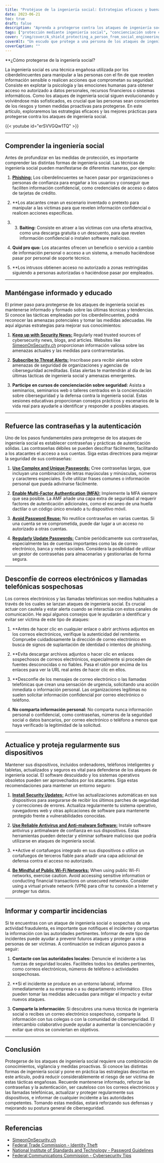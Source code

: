 ```yaml
---
title: "Protéjase de la ingeniería social: Estrategias eficaces y buenas prácticas"
date: 2023-06-21
toc: true
draft: false
description: "Aprenda a protegerse contra los ataques de ingeniería social con estrategias eficaces y buenas prácticas."
tags: ["protección mediante ingeniería social", "concienciación sobre ciberseguridad", "prevención de la suplantación de identidad", "seguridad de contraseñas", "autenticación multifactor", "seguridad del correo electrónico", "seguridad en las llamadas telefónicas", "seguridad de los dispositivos", "actualizaciones de software", "precauciones en las redes Wi-Fi públicas", "notificación de incidentes", "educación en ciberseguridad", "noticias de seguridad", "alertas de amenaza", "seguridad de la contraseña", "prácticas de autenticación", "correos electrónicos sospechosos", "estafas telefónicas", "actualizaciones de dispositivos", "antivirus software", "protección firewall", "riesgos de la Wi-Fi pública", "proceso de notificación de incidentes", "compartir en colaboración", "comunidad de ciberseguridad", "robo de identidad", "Directrices de la FTC", "Directrices del NIST sobre contraseñas", "Consejos de ciberseguridad de la FCC", "Recursos del US-CERT"]
cover: "/img/cover/A_shield_protecting_a_person_from_social_engineering_attack.png"
coverAlt: "Un escudo que protege a una persona de los ataques de ingeniería social."
coverCaption: ""
---
```


**¿Cómo protegerse de la ingeniería social?

La ingeniería social es una técnica engañosa utilizada por los ciberdelincuentes para manipular a las personas con el fin de que revelen información sensible o realicen acciones que comprometan su seguridad. Consiste en explotar la psicología y las emociones humanas para obtener acceso no autorizado a datos personales, recursos financieros o sistemas informáticos. Como los ataques de ingeniería social siguen evolucionando y volviéndose más sofisticados, es crucial que las personas sean conscientes de los riesgos y tomen medidas proactivas para protegerse. En este artículo, exploraremos las estrategias eficaces y las mejores prácticas para protegerse contra los ataques de ingeniería social.

{{< youtube id="erSVVGQw1TQ" >}}
______

## Comprender la ingeniería social

Antes de profundizar en las medidas de protección, es importante comprender las distintas formas de ingeniería social. Las técnicas de ingeniería social pueden manifestarse de diferentes maneras, por ejemplo:

1. [**Phishing:**](https://simeononsecurity.ch/articles/how-to-identify-phishing/) Los ciberdelincuentes se hacen pasar por organizaciones o personas de confianza para engañar a los usuarios y conseguir que faciliten información confidencial, como credenciales de acceso o datos de tarjetas de crédito.

2. **Los atacantes crean un escenario inventado o pretexto para manipular a las víctimas para que revelen información confidencial o realicen acciones específicas.

3. 3. **Baiting:** Consiste en atraer a las víctimas con una oferta atractiva, como una descarga gratuita o un descuento, para que revelen información confidencial o instalen software malicioso.

4. **Quid pro quo:** Los atacantes ofrecen un beneficio o servicio a cambio de información personal o acceso a un sistema, a menudo haciéndose pasar por personal de soporte técnico.

5. **Los intrusos obtienen acceso no autorizado a zonas restringidas siguiendo a personas autorizadas o haciéndose pasar por empleados.

______

## Manténgase informado y educado

El primer paso para protegerse de los ataques de ingeniería social es mantenerse informado y formado sobre las últimas técnicas y tendencias. Si conoce las tácticas empleadas por los ciberdelincuentes, podrá reconocer las amenazas potenciales y tomar las medidas adecuadas. He aquí algunas estrategias para mejorar sus conocimientos:

1. [**Keep up with Security News:**](https://simeononsecurity.ch/recommendations/creators) Regularly read trusted sources of cybersecurity news, blogs, and articles. Websites like [SimeonOnSecurity.ch](https://www.simeononsecurity.ch/) proporcionan información valiosa sobre las amenazas actuales y las medidas para contrarrestarlas.

2. [**Subscribe to Threat Alerts:**](https://simeononsecurity.ch/articles/the-role-of-threat-hunting-in-proactive-cybersecurity/) Inscríbase para recibir alertas sobre amenazas de seguridad de organizaciones y agencias de ciberseguridad acreditadas. Estas alertas te mantendrán al día de las últimas tácticas de ingeniería social y amenazas emergentes.

3. **Participe en cursos de concienciación sobre seguridad:** Asista a seminarios, seminarios web o talleres centrados en la concienciación sobre ciberseguridad y la defensa contra la ingeniería social. Estas sesiones educativas proporcionan consejos prácticos y escenarios de la vida real para ayudarle a identificar y responder a posibles ataques.

______

## Refuerce las contraseñas y la autenticación

Uno de los pasos fundamentales para protegerse de los ataques de ingeniería social es establecer contraseñas y prácticas de autenticación sólidas. Las contraseñas débiles se pueden descifrar fácilmente, facilitando a los atacantes el acceso a sus cuentas. Siga estas directrices para mejorar la seguridad de sus contraseñas:

1. [**Use Complex and Unique Passwords:**](https://simeononsecurity.ch/articles/how-to-create-strong-passwords/) Cree contraseñas largas, que incluyan una combinación de letras mayúsculas y minúsculas, números y caracteres especiales. Evite utilizar frases comunes o información personal que pueda adivinarse fácilmente.

2. [**Enable Multi-Factor Authentication (MFA):**](https://simeononsecurity.ch/articles/what-are-the-diferent-kinds-of-factors-in-mfa/) Implemente la MFA siempre que sea posible. La AMF añade una capa extra de seguridad al requerir factores de autenticación adicionales, como el escaneo de una huella dactilar o un código único enviado a tu dispositivo móvil.

3. [**Avoid Password Reuse:**](https://simeononsecurity.ch/articles/how-to-create-strong-passwords/) No reutilice contraseñas en varias cuentas. Si una cuenta se ve comprometida, puede dar lugar a un acceso no autorizado a otras cuentas.

4. [**Regularly Update Passwords:**](https://simeononsecurity.ch/articles/how-to-create-strong-passwords/) Cambie periódicamente sus contraseñas, especialmente las de cuentas importantes como las de correo electrónico, banca y redes sociales. Considera la posibilidad de utilizar un gestor de contraseñas para almacenarlas y gestionarlas de forma segura.

______

## Desconfíe de correos electrónicos y llamadas telefónicas sospechosas

Los correos electrónicos y las llamadas telefónicas son medios habituales a través de los cuales se lanzan ataques de ingeniería social. Es crucial actuar con cautela y estar alerta cuando se interactúa con estos canales de comunicación. He aquí algunos consejos que le ayudarán a identificar y evitar ser víctima de este tipo de ataques:

1. **Antes de hacer clic en cualquier enlace o abrir archivos adjuntos en los correos electrónicos, verifique la autenticidad del remitente. Compruebe cuidadosamente la dirección de correo electrónico en busca de signos de suplantación de identidad o intentos de phishing.

2. **Evita descargar archivos adjuntos o hacer clic en enlaces sospechosos de correos electrónicos, especialmente si proceden de fuentes desconocidas o no fiables. Pasa el ratón por encima de los enlaces para ver la URL real antes de hacer clic en ellos.

3. **Desconfíe de los mensajes de correo electrónico o las llamadas telefónicas que crean una sensación de urgencia, solicitando una acción inmediata o información personal. Las organizaciones legítimas no suelen solicitar información confidencial por correo electrónico o teléfono.

4. **No comparta información personal:** No comparta nunca información personal o confidencial, como contraseñas, números de la seguridad social o datos bancarios, por correo electrónico o teléfono a menos que haya verificado la legitimidad de la solicitud.

______

## Actualice y proteja regularmente sus dispositivos

Mantener sus dispositivos, incluidos ordenadores, teléfonos inteligentes y tabletas, actualizados y seguros es vital para defenderse de los ataques de ingeniería social. El software descuidado y los sistemas operativos obsoletos pueden ser aprovechados por los atacantes. Siga estas recomendaciones para mantener un entorno seguro:

1. [**Install Security Updates:**](https://simeononsecurity.ch/articles/implementing-patches-for-systems-with-vulnerabilities/) Active las actualizaciones automáticas en sus dispositivos para asegurarse de recibir los últimos parches de seguridad y correcciones de errores. Actualiza regularmente tu sistema operativo, navegadores web y otras aplicaciones de software para mantenerte protegido frente a vulnerabilidades conocidas.

2. [**Use Reliable Antivirus and Anti-malware Software:**](https://simeononsecurity.ch/recommendations/anti-virus) Instale software antivirus y antimalware de confianza en sus dispositivos. Estas herramientas pueden detectar y eliminar software malicioso que podría utilizarse en ataques de ingeniería social.

3. **Active el cortafuegos integrado en sus dispositivos o utilice un cortafuegos de terceros fiable para añadir una capa adicional de defensa contra el acceso no autorizado.

4. [**Be Mindful of Public Wi-Fi Networks:**](https://simeononsecurity.ch/articles/how-to-create-a-secure-wifi-network/) When using public Wi-Fi networks, exercise caution. Avoid accessing sensitive information or conducting financial transactions on unsecured networks. Consider using a virtual private network (VPN) para cifrar tu conexión a Internet y proteger tus datos.

______

## Informar y compartir incidencias

Si te encuentras con un ataque de ingeniería social o sospechas de una actividad fraudulenta, es importante que notifiques el incidente y compartas la información con las autoridades pertinentes. Informar de este tipo de incidentes puede ayudar a prevenir futuros ataques y proteger a otras personas de ser víctimas. A continuación se indican algunos pasos a seguir:

1. **Contacte con las autoridades locales:** Denuncie el incidente a las fuerzas de seguridad locales. Facilíteles todos los detalles pertinentes, como correos electrónicos, números de teléfono o actividades sospechosas.

2. **Si el incidente se produce en un entorno laboral, informe inmediatamente a su empresa o a su departamento informático. Ellos pueden tomar las medidas adecuadas para mitigar el impacto y evitar nuevos ataques.

3. **Comparte la información:** Si descubres una nueva técnica de ingeniería social o recibes un correo electrónico sospechoso, comparte la información con tus colegas o con la comunidad de ciberseguridad. El intercambio colaborativo puede ayudar a aumentar la concienciación y evitar que otros se conviertan en objetivos.

______

## Conclusión

Protegerse de los ataques de ingeniería social requiere una combinación de conocimientos, vigilancia y medidas proactivas. Si conoce las distintas formas de ingeniería social y pone en práctica las estrategias descritas en este artículo, podrá reducir considerablemente el riesgo de ser víctima de estas tácticas engañosas. Recuerde mantenerse informado, reforzar las contraseñas y la autenticación, ser cauteloso con los correos electrónicos y las llamadas telefónicas, actualizar y proteger regularmente sus dispositivos, e informar de cualquier incidente a las autoridades competentes. Tomando estas medidas, estará reforzando sus defensas y mejorando su postura general de ciberseguridad.

______

## Referencias

- [SimeonOnSecurity.ch](https://www.simeononsecurity.ch/)
- [Federal Trade Commission - Identity Theft](https://www.ftc.gov/identitytheft)
- [National Institute of Standards and Technology - Password Guidelines](https://pages.nist.gov/800-63-3/sp800-63b.html)
- [Federal Communications Commission - Cybersecurity Tips](https://www.fcc.gov/consumers/guides/protecting-your-computer)

